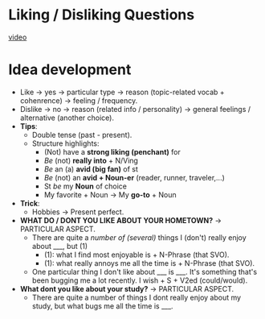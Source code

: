 # Liking / Disliking Questions
[video](https://drive.google.com/file/d/1N9Xzz_0vv57bAUOoe0ppYM0m6gWH1GUr/view?usp=sharing)
# Idea development
- Like $\rightarrow$ yes $\rightarrow$ particular type $\rightarrow$ reason (topic-related vocab + cohenrence) $\rightarrow$ feeling / frequency.
- Dislike $\rightarrow$ no $\rightarrow$ reason (related info / personality) $\rightarrow$ general feelings / alternative (another choice).
- **Tips**:
  - Double tense (past - present).
  - Structure highlights:
    - (Not) have a **strong liking (penchant)** for
    - *Be* (not) **really into** + N/Ving
    - *Be* an (a) **avid (big fan)** of st
    - *Be* (not) an **avid + Noun-er** (reader, runner, traveler,...)
    - St *be* my **Noun** of choice
    - My favorite + Noun $\rightarrow$ My **go-to** + Noun
- **Trick**:
  - Hobbies $\rightarrow$ Present perfect.
- **WHAT DO / DONT YOU LIKE ABOUT YOUR HOMETOWN?** $\rightarrow$ PARTICULAR ASPECT.
  - There are quite a *number of (several)* things I (don't) really enjoy about ___, but (1)
    - (1): what I find most enjoyable is + N-Phrase (that SVO).
    - (1): what really annoys me all the time is + N-Phrase (that SVO).
  - One particular thing I don't like about ___ is ___. It's something that's been bugging me a lot recently. I wish + S + V2ed (could/would).
- **What dont you like about your study?** $\rightarrow$ PARTICULAR ASPECT.
  - There are quite a number of things I dont really enjoy about my study, but what bugs me all the time is ___.
